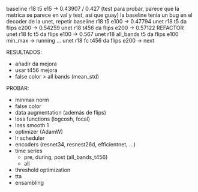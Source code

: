 baseline r18 t5 e15 -> 0.43907 / 0.427 (test para probar, parece que la metrica se parece en val y test, así que guay)
la baseline tenia un bug en el decoder de la unet, repetir
baseline r18 t5 e100 -> 0.47794
unet r18 t5 da flips e200 -> 0.54259
unet r18 t456 da flips e200 -> 0.57122
REFACTOR
unet r18 fc t5 da flips e100 -> 0.567
unet r18 all_bands t5 da flips e100 min_max -> running ...
unet r18 fc t456 da flips e200 -> next

RESULTADOS:

- añadir da mejora
- usar t456 mejora
- false color > all bands (mean_std)

PROBAR:

- minmax norm
- false color
- data augmentation (además de flips)
- loss functions (logcosh, focal)
- loss smooth 1
- optimizer (AdamW)
- lr scheduler
- encoders (resnet34, resnest26d, efficientnet, ...)
- time series
	- pre, during, post (all_bands_t456)
	- all
- threshold optimization
- tta
- ensambling
